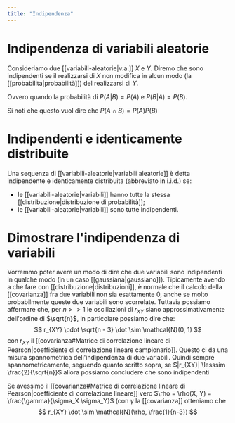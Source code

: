 ```yaml
---
title: "Indipendenza"
---
```

# Indipendenza di variabili aleatorie
Consideriamo due [[variabili-aleatorie|v.a.]] $X$ e $Y$. Diremo che sono indipendenti se il realizzarsi di $X$ non modifica in alcun modo (la [[probabilita|probabilità]]) del realizzarsi di $Y$.

Ovvero quando la probabilità di $P(A|B) = P(A)$ e $P(B|A) = P(B)$.

Si noti che questo vuol dire che $P(A \cap B) = P(A) P(B)$

# Indipendenti e identicamente distribuite
Una sequenza di [[variabili-aleatorie|variabili aleatorie]] è detta indipendente e identicamente distribuita (abbreviato in i.i.d.) se:
- le [[variabili-aleatorie|variabili]] hanno tutte la stessa [[distribuzione|distribuzione di probabilità]];
- le [[variabili-aleatorie|variabili]] sono tutte indipendenti.

# Dimostrare l'indipendenza di variabili
Vorremmo poter avere un modo di dire che due variabili sono indipendenti in qualche modo (in un caso [[gaussiana|gaussiano]]). Tipicamente avendo a che fare con [[distribuzione|distribuzioni]], è normale che il calcolo della [[covarianza]] fra due variabili non sia esattamente $0$, anche se molto probabilmente queste due variabili sono scorrelate.
Tuttavia possiamo affermare che, per $n>>1$ le oscillazioni di $r_{XY}$ siano approssimativamente dell'ordine di $\sqrt{n}$, in particolare possiamo dire che:
$$
r_{XY} \cdot \sqrt{n - 3} \dot \sim \mathcal{N}(0, 1)
$$
con $r_{XY}$ il [[covarianza#Matrice di correlazione lineare di Pearson|coefficiente di correlazione lineare campionario]].
Questo ci da una misura spannometrica dell'indipendenza di due variabili.
Quindi sempre spannometricamente, seguendo quanto scritto sopra, se $|r_{XY}| \lesssim \frac{2}{\sqrt{n}}$ allora possiamo concludere che sono indipendenti

Se avessimo il [[covarianza#Matrice di correlazione lineare di Pearson|coefficiente di correlazione lineare]] vero $\rho = \rho(X, Y) = \frac{\gamma}{\sigma_X \sigma_Y}$ (con $\gamma$ la [[covarianza]] otteniamo che
$$
r_{XY} \dot \sim  \mathcal{N}(\rho, \frac{1}{n-3})
$$
